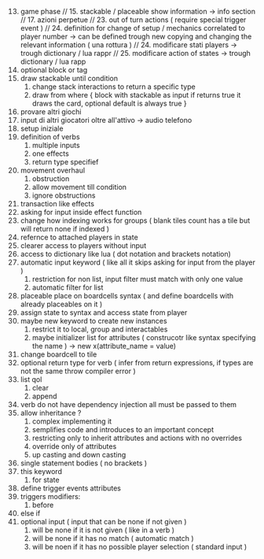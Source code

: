 13. game phase
// 15. stackable / placeable show information -> info section
// 17. azioni perpetue
// 23. out of turn actions ( require special trigger event )
// 24. definition for change of setup / mechanics correlated to player number -> can be defined trough new copying and changing the relevant information ( una rottura )
// 24. modificare stati players -> trough dictionary / lua rappr
// 25. modificare action of states -> trough dictionary / lua rapp 
30. optional block or tag
32. draw stackable until condition
    1.  change stack interactions to return a specific type 
    2.  draw from <stack> where { block with stackable as input if returns true it draws the card, optional default is always true }
42. provare altri giochi 
43. input di altri giocatori oltre all'attivo -> audio telefono
44. setup iniziale 
45. definition of verbs
    1.  multiple inputs
    2.  one effects
    3.  return type specifief
46. movement overhaul
    1. obstruction
    2. allow movement till condition 
    3. ignore obstructions
47. transaction like effects
48. asking for input inside effect function 
49. change how indexing works for groups ( blank tiles count has a tile but will return none if indexed )
50. refernce to attached players in state  
51. clearer access to players without input 
52. access to dictionary like lua ( dot notation and brackets notation)
53. automatic input keyword ( like all it skips asking for input from the player )
    1.  restriction for non list, input filter must match with only one value
    2.  automatic filter for list 
54. placeable place on boardcells syntax ( and define boardcells with already placeables on it )
55. assign state to syntax and access state from player
56. maybe new keyword to create new instances
    1.  restrict it to local, group and interactables
    2.  maybe initializer list for attributes ( construcotr like syntax specifying the name ) -> new x(attribute_name = value)
57. change boardcell to tile
58. optional return type for verb ( infer from return expressions, if types are not the same throw compiler error )
59. list qol 
    1.  clear
    2.  append
60. verb do not have dependency injection all must be passed to them
61. allow inheritance ? 
    1. complex implementing it
    2. semplifies code and introduces to  an important concept
    3. restricting only to inherit attributes and actions with no overrides 
    4. override only of attributes
    5. up casting and down casting
62. single statement bodies ( no brackets )  
63. this keyword 
    1.  for state
64. define trigger events attributes 
65. triggers modifiers:
    1.  before
66. else if
67. optional input ( input that can be none if not given )
    1.  will be none if it is not given ( like in a verb )
    2.  will be none if it has no match ( automatic match )
    3.  will be noen if it has no possible player selection ( standard input )